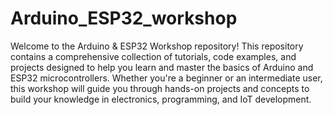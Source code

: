# Arduino_ESP32_workshop
 Welcome to the Arduino & ESP32 Workshop repository! This repository contains a comprehensive collection of tutorials, code examples, and projects designed to help you learn and master the basics of Arduino and ESP32 microcontrollers. Whether you're a beginner or an intermediate user, this workshop will guide you through hands-on projects and concepts to build your knowledge in electronics, programming, and IoT development.
